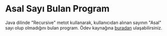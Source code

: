 # Asal Sayı Bulan Program
Java dilinde "Recursive" metot kullanarak, kullanıcıdan alınan sayının "Asal" sayı olup olmadığını bulan program. Ödev kaynağına [buradan](https://app.patika.dev/moduller/java101/odev-recursive-prime) ulaşabilirsiniz.